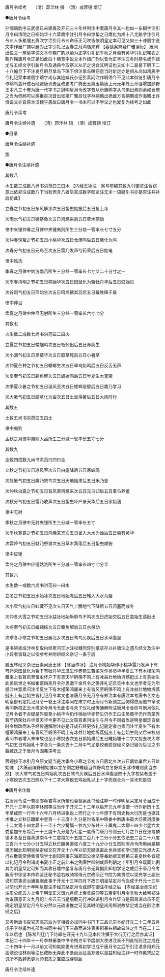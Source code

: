 唐月令续考　　（清）茆泮林 撰　（清）成蓉镜 增订  

●唐月令续考  

孙愐唐韵序云武德已来建置及开元三十年并列注中案唐月令其一也如一东桐字注引月令曰清明之日桐始华十六蒸鹰字注引月令曰惊蛰之日鹰化为鸠十八尤鼽字注引月令曰人多鼽嚏五寘吹字注引月令曰命乐正习吹皆依明皇定本可见又如三十谏鴈字说文本作雁广韵以鴈为正字引礼记孟春之月鸿鴈来宾 【蓉镜案宾疑广雅误衍】 雁同出说文一屋菊字说文本作鞠广韵以菊为正字引礼记季秋之月菊有黄华引礼记鞠衣之鞠作鞠唐月令正是如此四十禡昔字说文本作蜡广韵以昔为正字注云冬时祭名或作蜡尤与五经文字引新月令及通典今取祭义从示之说合其明证也又如十二曷曷下鹖下二十八翰旦下不注曷旦鹖旦旱鸟下鴠下俱注旱鸟鴠窃意当时新定亦是俱从鸟如鸿鴈字今礼记栞本唯鴈字鹖字尚存其迹臧氏杂记引素问注作鹖鴠今不见此本御览引唐月令作鹖鸟盖开成石经避唐讳去旦改更考广韵出玉篇玉篇唐上元元年处士孙强增加顾野王本凡三十卷为唐一代字书之冠明皇月令改字昔从示鴈鹖字从鸟俱出焉则余如仓庚之当为鸧鹒可以类推矣况昔出张揖广雅吕忱字林鹖鴠出扬雄方言鹖鴠或作渴鴠出许慎说文亦自原本汉魏乎愚故曰唐月令一书未可以不学议之也爰复为续考之如此  

唐月令续考  

唐月令注续补遗　　（清）茆泮林 辑　（清）成蓉镜 增订  

●目录  

唐月令注续补遗  

跋  

●唐月令注续补遗  

其数八  

木生数三成数八尚书洪范曰三曰木 【内经王冰注　案与前编其数九引御览注合窃意此依郑注成数八下当有但言八者举其成数字御览注无末一语疑引书亦是原注并补后仿此】  

立春之节初五日东风解冻次五日蛰虫始振后五日鱼上冰  

次雨水气初五日獭祭鱼次五日鸿鴈来后五日草木萌动  

律中夹锺仲春之月律中夹锺夷则所生三分益一管率长七寸五分  

次仲春惊蛰之节初五日小桃华次五日仓庚鸣后五日鹰化为鸠  

次春分气初五日元鸟至次五日雷乃发声芍药荣后五日始电  

律中姑洗  

季春之月律中姑洗南吕所生三分益一管率长七寸又二十分寸之一  

次季春清明之节初五日桐始华次五日田鼠化为鴽牡丹华后五日虹始见  

次谷雨气初五日萍始生次五日鸣鸠拂其羽后五日戴胜降于桑  

律中仲吕  

孟夏之月律中仲吕无射所生三分益一管率长六寸七分  

其数七  

火生数二成数七尚书洪范曰二曰火  

立夏之节初五日蝼蝈鸣次五日蚯蚓出后五日赤箭生  

次小满气初五日吴葵华次五日靡草死后五日小暑至  

次仲夏芒种之节初五日螗螂生次五日旱鸟始鸣后五日反舌无声  

次夏至气初五日鹿角解次五日蜩始鸣后五日半夏生木堇荣  

次季夏小暑之节初五日温风至次五日蟋蟀居壁后五日鹰乃学习  

次大暑气初五日腐草化为萤次五日土润溽暑后五日大雨时行  

其数五  

土数五尚书洪范曰五曰土  

律中夷则  

孟秋之月律中夷则大吕所生三分减一管率长五寸七分  

其数九  

金数四成数九尚书洪范曰四曰金  

立秋之节初五日凉风至次五日白露降后五日寒蝉鸣  

次处暑气初五日鹰乃祭鸟次五日天地始肃后五日禾乃登  

次仲秋白露之节初五日盲风至鸿鴈来次五日元鸟归后五日羣鸟养羞  

次秋分气初五日雷乃收声次五日蛰虫坏户景天华后五日水始涸  

律中无射  

季秋之月律中无射夹锺所生三分减一管率长五寸  

次季秋寒露之节初五日鸿鴈来宾次五日雀入大水为蛤后五日菊有黄华  

次霜降气初五日豺乃祭兽次五日草木黄落后五日蛰虫咸俯  

律中应锺  

孟冬之月律中应锺姑洗所生三分减一管率长四寸七分半  

其数六  

水生数一成数六尚书洪范曰一曰水  

立冬之节初五日水始冰次五日地始冻后五日雉入大水为蜃  

次小雪气初五日虹藏不见次五日天气上腾地气下降后五日闭塞而成冬  

次仲冬大雪之节初五日冰益壮地始坼鹖鸟不鸣次五日虎始交后五日芸始生茘挺出  

次冬至气初五日蚯蚓结次五日麋角解后五日水泉动  

次季冬小寒之节初五日鴈北乡次五日鸷鸟厉疾后五日水泽腹坚  

是书栞板成泮林复取内经素问王冰注校雠同异别纸录存以补唐注之遗凡经文及注中小异者皆载之以俟参考并附辨经义杂记一条于后  

臧玉林经义杂记云素问唐王砯 【砯当作冰】 注月令桃始华作小桃华雷乃发声下有芍药荣田鼠化为鴽下有牡丹华王瓜生作赤箭生苦菜秀作吴葵华半夏生下有木槿荣鸿雁来上有盲风至蛰虫坏户下有景天华鹖鴠不鸣上有冰益壮地始坼茘挺出上有芸始生此盖后世之书如崔寔四民月令孙思邈千金月令之类非礼记吕览中本文也学者无为所惑泮林案素问注半夏生下有木槿荣鸿雁来上有旨风至鹖鴠不鸣上有冰益壮地始坼茘挺出上有芸始生皆礼记月令本文也唯唐月令无月令有郑注本有唐注本考唐书艺文志明皇御刊定礼记月令一卷王冰注素问在肃宗时正唐月令新颁之后何得依用他书窜改素问新校正云木槿荣今月令无此语与朱子仪礼经传通解附注唐月令合而与他月依礼记月令者不合疑是舛驳至小桃华今仍作桃始华赤箭生仍作王瓜生吴葵华仍作苦菜秀若芍药荣牡丹华景天华今更不见此文窃意素问注引与月令不同者当是明皇御定自依时令增改而朱子经传通解附注必是开成石经更依礼记删定者也素问注半夏生下有木槿荣鸿雁来上有盲风至鹖鴠不鸣上有冰益壮地始坼茘挺出上有芸始生则又后来校刻素问书者增入未审故也至小寒挩去次五日鹊始巢后五日雉始雊十二字又挩去次大寒气初五日鸡始乳十字合为一条失去十二月中气尤是校者脱误经义杂记疑为后世之书葢臧氏之于唐月令固弗深考云  

蓉镜按王冰引月令原文疑当是次季冬小寒之节初五日鴈北乡次五日鹊始巢后五日雉始雊 【大箸前编野雉始雊以立冬例之野雉疑当作野鸡立冬野鸡王冰作雉则此当亦然】 次大寒气初五日鸡始乳次五日鸷鸟厉疾后五日水泽腹坚四十九字校栞者盖于小寒挩去次五日鹊以下十二字大寒挩去鸡始乳以上十字而误合为一耳未知是否  

●唐月令注跋  

右唐月令注一卷高邮茆君雩水所辑也蓉镜案此书经注非一时作明皇栞定月令当成于开元十三年以前李林甫等注当作于开元二十二年以后开元九年诏僧一行作新历十五年草成而一行卒十六年八月特进张说上而行之十七年颁于有司史称大衍历是也据其术推之立秋日躔距中星百一十三度十九分是时昏尾中晓娄中新唐书载大衍黄道度娄十二太胃十四太昴十一毕十六少觜觿一参九少东井三十舆鬼二太柳十四少七星六太娄星加午东距百一十三度十九分是为七星一度奇而唐月令则云七月之节日在张考麟德术冬至日躔黄道南斗十二度每加十五度二百九十二分小分五依法去二百二十八度三百六十七分小分五得立秋日躔黄道张六度三十九分小分五然则唐月令所用尚是麟德历据此知明皇栞定经文在开元十六年以前无疑匪直此也徐坚初学记题曰光禄大夫行右散骑常侍集贤院学士副知院事东海郡国公徐坚等奉勅撰其卷弟三春夏秋冬皆冠以礼记月令列诸尚书夏小正之前此书之例唐世御制咸置列朝之上所引月令既同此例其为明皇栞定可知而其称日躔中星复与唐月令无异据此知初学记之成后于唐月令考新唐书徐坚本传称坚迁秘书监右散骑常侍元宗改丽正书院为集贤院以坚充学士副张说知院事资治通鉴缀此事于开元十三年四月下故曰明皇栞定月令当成于开元十三年以前也开元十年明皇御注孝经其栞定月令或即在御注孝经之后 【孝经圣治章宗祀注周公祀五方上帝于明堂正义谓九月祀上帝灵威仰等五帝更引月令季秋大飨帝郑注为说窃意正义九月祀上帝云云当是翦截元行冲疏语引月令作证自是邢昺语此虽不足确定明皇栞定月令年分然以元疏语推之可见其时明皇尚用郑说故栞定或当在御注孝经之后】  

又考新唐书百官志高宗后为宰相者必加同中书门下三品元宗本纪开元二十二年五月戊子李林甫为礼部尚书同中书门下三品而进注表署衔兼右相故曰注之作当在二十二年以后也 【陈希烈迁门下侍郎在开元十九年见本传注撰于大衍历行之后亦其证】 本纪二十四年十一月李林甫兼中书令朔方军节度副大使进注表不列此衔则注之成在二十四年十一月以前又可知矣抑更有进焉初学记成于唐月令之后所引注语多用郑元高诱说设林雨等注巳成断无弃此不录而远征高郑者以是益知经注非一时作矣凭肊之讥所不敢辞愿更为茆君质之宝应成蓉镜跋  

唐月令注续补遗  
